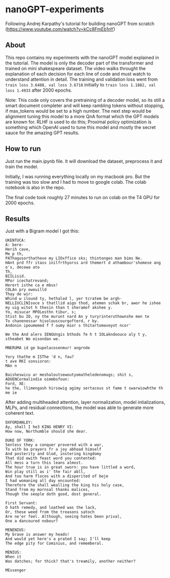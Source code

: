 # nanoGPT-experiments
Following Andrej Karpathy's tutorial for building nanoGPT from scratch (https://www.youtube.com/watch?v=kCc8FmEb1nY)

## About
This repo contains my experiments with the nanoGPT model explained in the tutorial. The model is only the decoder part of the transformer and trained on mini shakespeare dataset. The video walks throught the explanation of each decision for each line of code and must watch to understand attention in detail.
The training and validation loss went from `train loss 3.6488, val loss 3.6718` initially to `train loss 1.1882, val loss 1.4933` after 2000 epochs.

Note: This code only covers the pretraining of a decoder model, so its still a smart document completer and will keep rambling tokens without stopping, if max_tokens would be set to a high number. The next step would be alignment tuning this model to a more QnA format which the GPT models are known for. RLHF is used to do this; Proximal policy optimization is something which OpenAI used to tune this model and mostly the secret sauce for the amazing GPT results.

## How to run
Just run the main.ipynb file. It will download the dataset, preprocess it and train the model. 

Initially, I was running everything locally on my macbook pro. But the training was too slow and I had to move to google colab. The colab notebook is also in the repo.

The final code took roughly 27 minutes to run on colab on the T4 GPU for 2000 epochs.

## Results
Just with a Bigram model I got this:

```text
UKENTUCA:
A: bere-
Herih cave,
Me p th,
PAThagusorthatheve my LIOxffice sks; thintonges man bims Ne.
HAnt prd ffr itass inilfrthyorss ard themert d athambour'shomese ang o's, decowa ato
Th,
BIILisid.
MPor icechatrevand;
Herert isthe ca e mbus!
COLAn pry owouilld
Thay de wir:
Whind w ilound ty, hethalod l, yer tcratem be argh-
NELLIUCLINIsoce s thatllid aigo thod, atemen schak br, awor he ishee my uig witot h thesin than t sheramof akshee y.
Yo, misucar MPOLesthn tibur, s;
Stist bu IO, ny the murunt nard An y turyrinteruthownshe men te
To chanenessar hisolouscourgofterd, r by.
Andonin ipoumemed f f oumy mior s thitartomaveyot ncor'

We the And alers IENGUngis bthods fe h t IOLakndoouco aly t y, stheabet Wo eisondan we.

MNERUMA id ge bupelacosenmur! angrnde

Yory thathe m ISThe 'd n, fau?
t ave RKI sonsioron:
MAn n

Baisheswicu ar meshaloutsewoutyomatheledenomugs; shit s,
ADUENCormalindie oimmbofoun:
Ford, XE:
he the, llimengash hirsowig agimy sertacous st fame t swarwiowhthe th me ie
```

After adding multiheaded attention, layer normalization, model intializations, MLPs, and residual connections, the model was able to generate more coherent text.

```text
OXFORDANLEY:
Ay, shall I he3 KING HENRY VI:
How now, Northumble should she dear.

DUKE OF YORK:
Senless they a conquer provered with a war,
To with ba prayers fr a joy abhoad himself
And posterity and Glod, instering kingdomy
That did ewith feast word you contented:
All mess a turn this leans almost.
The hour true is in great sworn: you have littled a word,
Win play still as i' the fair abll,
And too harm floces with a disperited of beje
I had womaning all day encounted:
Therefore the shall wealling the king his holy case,
Stand from my mornsal thanks malices,
Though the seople doth good, dost general.

First Servant:
O hath remedy, and loathed was the lack,
Or, these weed from the treasons satoch
Are ne'er feel. Although, seeing hates been prival,
One a dancoured nobour?

MENENIUS:
My brave is answer my heads!
And would yet here's a prated I say; I'll keep
The edge pity for Cominius, and rememberal.

MENIUS:
When it
Was datches; for thick? that's treamily, another neither?

MEssenger
```
